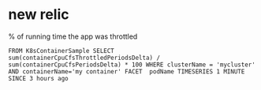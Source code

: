 # new relic

% of running time the app was throttled

```
FROM K8sContainerSample SELECT sum(containerCpuCfsThrottledPeriodsDelta) / sum(containerCpuCfsPeriodsDelta) * 100 WHERE clusterName = 'mycluster' AND containerName='my container' FACET  podName TIMESERIES 1 MINUTE SINCE 3 hours ago
```
